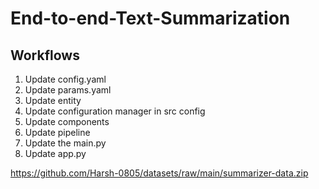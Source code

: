 # End-to-end-Text-Summarization

## Workflows

1. Update config.yaml
2. Update params.yaml
3. Update entity
4. Update configuration manager in src config
5. Update components
6. Update pipeline
7. Update the main.py
8. Update app.py

https://github.com/Harsh-0805/datasets/raw/main/summarizer-data.zip

